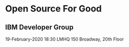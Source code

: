 # Open Source For Good
## IBM Developer Group

19-February-2020
18:30
LMHQ
150 Broadway, 20th Floor
